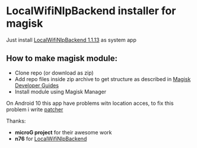 # LocalWifiNlpBackend installer for magisk

Just install [LocalWifiNlpBackend 1.1.13](https://f-droid.org/en/packages/org.fitchfamily.android.wifi_backend/) as system app

## How to make magisk module:
- Clone repo (or download as zip)
- Add repo files inside zip archive to get structure as described in [Magisk Developer Guides](https://topjohnwu.github.io/Magisk/guides.html)  
- Install module using Magisk Manager

On Android 10 this app have problems witn location acces, to fix this problem i write [patcher](https://github.com/McPcholkin/runtime-permission_patcher)

Thanks:
- **microG project** for their awesome work  
- **n76** for [LocalWifiNlpBackend](https://github.com/n76/wifi_backend)
